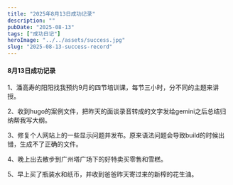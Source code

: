 ```yaml
---
title: "2025年8月13日成功记录"
description: ""
pubDate: "2025-08-13"
tags: ["成功日记"]
heroImage: "../../assets/success.jpg"
slug: "2025-08-13-success-record"
---
```


#### 8月13日成功记录

1、潘高寿的阳阳找我预约9月的四节培训课，每节三小时，分不同的主题来讲授。

2、收到hugo的案例文件，把昨天的面谈录音转成的文字发给gemini之后总结归纳帮我写大纲。

3、修复个人网站上的一些显示问题并发布。原来语法问题会导致build的时候出错，生成不了正确的文件。

4、晚上出去散步到广州塔广场下的好特卖买零售和雪糕。

5、早上买了瓶装水和纸币，并收到爸爸昨天寄过来的新榨的花生油。

